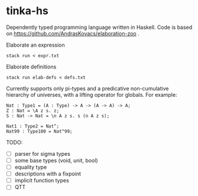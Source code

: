 # tinka-hs

Dependently typed programming language written in Haskell.
Code is based on https://github.com/AndrasKovacs/elaboration-zoo .

Elaborate an expression
```
stack run < expr.txt
```

Elaborate definitions
```
stack run elab-defs < defs.txt
```

Currently supports only pi-types and a predicative non-cumulative hierarchy of universes, with a lifting operator for globals.
For example:
```
Nat : Type1 = (A : Type) -> A -> (A -> A) -> A;
Z : Nat = \A z s. z;
S : Nat -> Nat = \n A z s. s (n A z s);

Nat1 : Type2 = Nat^;
Nat99 : Type100 = Nat^99;
```

TODO:
- [ ] parser for sigma types
- [ ] some base types (void, unit, bool)
- [ ] equality type
- [ ] descriptions with a fixpoint
- [ ] implicit function types
- [ ] QTT
